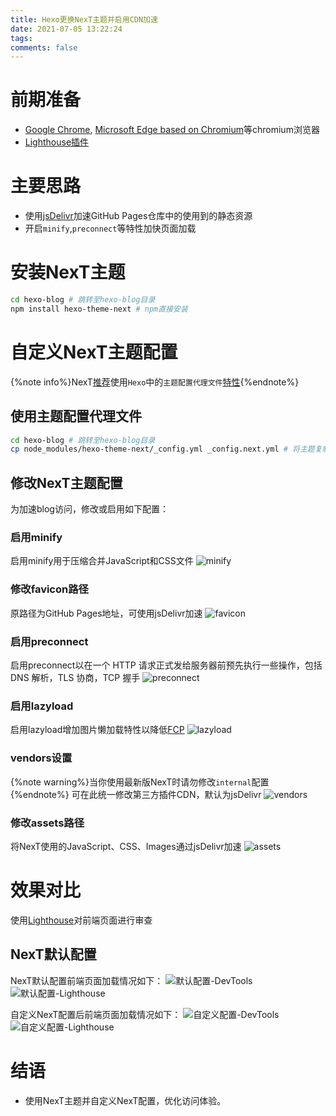 ```yaml
---
title: Hexo更换NexT主题并启用CDN加速
date: 2021-07-05 13:22:24
tags:
comments: false
---
```


# 前期准备
* [Google Chrome](https://www.google.com/chrome/), [Microsoft Edge based on Chromium](https://support.microsoft.com/en-us/microsoft-edge/download-the-new-microsoft-edge-based-on-chromium-0f4a3dd7-55df-60f5-739f-00010dba52cf)等chromium浏览器
* [Lighthouse插件](https://chrome.google.com/webstore/detail/lighthouse/blipmdconlkpinefehnmjammfjpmpbjk)

# 主要思路
* 使用[jsDelivr](https://www.jsdelivr.com/)加速GitHub Pages仓库中的使用到的静态资源
* 开启`minify`,`preconnect`等特性加快页面加载
<!--more-->

# 安装NexT主题
```bash
cd hexo-blog # 跳转至hexo-blog目录
npm install hexo-theme-next # npm直接安装
```
# 自定义NexT主题配置
{%note info%}NexT[推荐](https://theme-next.js.org/docs/getting-started/configuration.html)使用`Hexo`中的`主题配置代理文件`[特性](https://hexo.io/docs/configuration.html#Using-an-Alternate-Config){%endnote%}
## 使用主题配置代理文件
```bash 
cd hexo-blog # 跳转至hexo-blog目录
cp node_modules/hexo-theme-next/_config.yml _config.next.yml # 将主题复制到 hexo-blog目录下并重命名
```
## 修改NexT主题配置
为加速blog访问，修改或启用如下配置：
### 启用minify
启用minify用于压缩合并JavaScript和CSS文件
![minify](https://blog-res-1254383992.file.myqcloud.com/blog/img/20210706141456.png)

### 修改favicon路径
原路径为GitHub Pages地址，可使用jsDelivr加速
![favicon](https://blog-res-1254383992.file.myqcloud.com/blog/img/20210706141508.png)

### 启用preconnect
启用preconnect以在一个 HTTP 请求正式发给服务器前预先执行一些操作，包括 DNS 解析，TLS 协商，TCP 握手
![preconnect](https://blog-res-1254383992.file.myqcloud.com/blog/img/20210706141519.png)

### 启用lazyload
启用lazyload增加图片懒加载特性以降低[FCP](https://developer.mozilla.org/en-US/docs/Glossary/First_contentful_paint)
![lazyload](https://blog-res-1254383992.file.myqcloud.com/blog/img/20210706141531.png)

### vendors设置
{%note warning%}当你使用最新版NexT时请勿修改`internal`配置{%endnote%}
可在此统一修改第三方插件CDN，默认为jsDelivr
![vendors](https://blog-res-1254383992.file.myqcloud.com/blog/img/20210706141545.png)

### 修改assets路径
将NexT使用的JavaScript、CSS、Images通过jsDelivr加速
![assets](https://blog-res-1254383992.file.myqcloud.com/blog/img/20210706141605.png)

# 效果对比
使用[Lighthouse](https://developers.google.com/web/tools/lighthouse)对前端页面进行审查
## NexT默认配置
NexT默认配置前端页面加载情况如下：
![默认配置-DevTools](https://blog-res-1254383992.file.myqcloud.com/blog/img/20210706141616.png)
![默认配置-Lighthouse](https://blog-res-1254383992.file.myqcloud.com/blog/img/20210706141626.png)

自定义NexT配置后前端页面加载情况如下：
![自定义配置-DevTools](https://blog-res-1254383992.file.myqcloud.com/blog/img/20210706141633.png)
![自定义配置-Lighthouse](https://blog-res-1254383992.file.myqcloud.com/blog/img/20210706141640.png)

# 结语
* 使用NexT主题并自定义NexT配置，优化访问体验。

